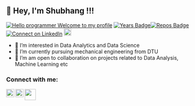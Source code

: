 ## 👋 Hey, I'm Shubhang !!!
[![Hello programmer Welcome to my profile](https://img.shields.io/badge/Hello!_Welcome<3-brightgreen.svg?style=flat&logo=github)](https://github.com/shubhang239) [![Years Badge](https://badges.pufler.dev/years/shubhang239)](https://badges.pufler.dev/years/shubhang239)[![Repos Badge](https://badges.pufler.dev/repos/shubhang239)](https://badges.pufler.dev/repos/shubhang239)[![Connect on LinkedIn](https://img.shields.io/badge/--linkedin?label=LinkedIn&logo=LinkedIn&style=social)](https://www.linkedin.com/in/shubhangshukla/) 
<img height="20" src="https://img.shields.io/badge/Language_Used-Python-red.svg?&style=flat&logo=KushalDas&logoColor=blue" />

- 👀 I’m interested in Data Analytics and Data Science
- 🌱 I’m currently pursuing mechanical engineering from DTU
- 💞️ I’m am open to collaboration on projects related to Data Analysis, Machine Learning etc

 ### Connect with me:


[<img align="left" alt="mohammadelghrably | LinkedIn" width="22px" src="https://cdn.jsdelivr.net/npm/simple-icons@v3/icons/linkedin.svg" />](https://www.linkedin.com/in/shubhangshukla/)
[<img align="left" alt="salahbeeh | Instagram" width="22px" src="https://cdn.jsdelivr.net/npm/simple-icons@v3/icons/instagram.svg" />](https://www.instagram.com/_shubhangshukla/)
<a href="mailto:fighterengineer31@gmail.com"> <img src="https://img.icons8.com/fluent/48/000000/gmail.png" width="30px" height="30px"/> </a>
 
<!---
shubhang239/shubhang239 is a ✨ special ✨ repository because its `README.md` (this file) appears on your GitHub profile.
You can click the Preview link to take a look at your changes.
--->
